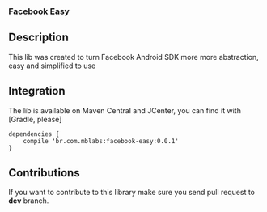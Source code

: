 ### Facebook Easy

## Description

This lib was created to turn Facebook Android SDK more more abstraction, easy and simplified to use

## Integration

The lib is available on Maven Central and JCenter, you can find it with [Gradle, please]

```
dependencies {
    compile 'br.com.mblabs:facebook-easy:0.0.1'
}
```

## Contributions

If you want to contribute to this library make sure you send pull request to **dev** branch.
